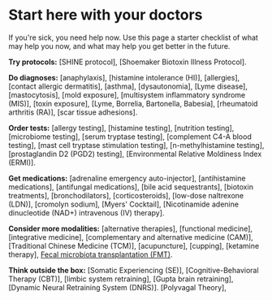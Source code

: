 # Start here with your doctors

If you're sick, you need help now. Use this page a starter checklist of what may help you now, and what may help you get better in the future.

**Try protocols:**
[SHINE protocol],
[Shoemaker Biotoxin Illness Protocol].

**Do diagnoses:** 
[anaphylaxis],
[histamine intolerance (HI)],
[allergies],
[contact allergic dermatitis],
[asthma],
[dysautonomia],
[Lyme disease],
[mastocytosis],
[mold exposure],
[multisystem inflammatory syndrome (MIS)],
[toxin exposure],
[Lyme, Borrelia, Bartonella, Babesia],
[rheumatoid arthritis (RA)],
[scar tissue adhesions].

**Order tests:** 
[allergy testing],
[histamine testing],
[nutrition testing],
[microbiome testing],
[serum tryptase testing],
[complement C4-A blood testing],
[mast cell tryptase stimulation testing],
[n-methylhistamine testing],
[prostaglandin D2 (PGD2) testing],
[Environmental Relative Moldiness Index (ERMI)].

**Get medications:**
[adrenaline emergency auto-injector],
[antihistamine medications],
[antifungal medications],
[bile acid sequestrants],
[biotoxin treatments],
[bronchodilators],
[corticosteroids],
[low-dose naltrexone (LDN)],
[cromolyn sodium],
[Myers' Cocktail],
[Nicotinamide adenine dinucleotide (NAD+) intravenous (IV) therapy].

**Consider more modalities:** 
[alternative therapies],
[functional medicine],
[integrative medicine],
[complementary and alternative medicine (CAM)],
[Traditional Chinese Medicine (TCM)],
[acupuncture],
[cupping],
[ketamine therapy],
[Fecal microbiota transplantation (FMT)](fecal-microbiota-transplantation).

**Think outside the box:** 
[Somatic Experiencing (SE)],
[Cognitive-Behavioral Therapy (CBT)],
[limbic system retraining],
[Gupta brain retraining],
[Dynamic Neural Retraining System (DNRS)].
[Polyvagal Theory],
